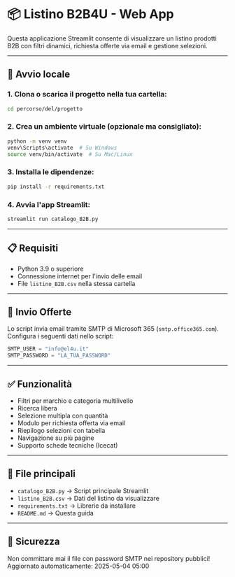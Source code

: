 # 📦 Listino B2B4U - Web App

Questa applicazione Streamlit consente di visualizzare un listino prodotti B2B con filtri dinamici, richiesta offerte via email e gestione selezioni.

---

## 🚀 Avvio locale

### 1. Clona o scarica il progetto nella tua cartella:
```bash
cd percorso/del/progetto
```

### 2. Crea un ambiente virtuale (opzionale ma consigliato):
```bash
python -m venv venv
venv\Scripts\activate  # Su Windows
source venv/bin/activate  # Su Mac/Linux
```

### 3. Installa le dipendenze:
```bash
pip install -r requirements.txt
```

### 4. Avvia l'app Streamlit:
```bash
streamlit run catalogo_B2B.py
```

---

## 📋 Requisiti

- Python 3.9 o superiore
- Connessione internet per l'invio delle email
- File `listino_B2B.csv` nella stessa cartella

---

## 📧 Invio Offerte

Lo script invia email tramite SMTP di Microsoft 365 (`smtp.office365.com`). Configura i seguenti dati nello script:

```python
SMTP_USER = "info@el4u.it"
SMTP_PASSWORD = "LA_TUA_PASSWORD"
```

---

## ✅ Funzionalità

- Filtri per marchio e categoria multilivello
- Ricerca libera
- Selezione multipla con quantità
- Modulo per richiesta offerta via email
- Riepilogo selezioni con tabella
- Navigazione su più pagine
- Supporto schede tecniche (Icecat)

---

## 📁 File principali

- `catalogo_B2B.py` → Script principale Streamlit
- `listino_B2B.csv` → Dati del listino da visualizzare
- `requirements.txt` → Librerie da installare
- `README.md` → Questa guida

---

## 🔐 Sicurezza

Non committare mai il file con password SMTP nei repository pubblici!
Aggiornato automaticamente: 2025-05-04 05:00

